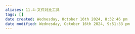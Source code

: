 ```yaml
---
aliases: 11.4-文件对比工具
tags: []
date created: Wednesday, October 16th 2024, 8:32:46 pm
date modified: Wednesday, October 16th 2024, 9:51:33 pm
---
```

